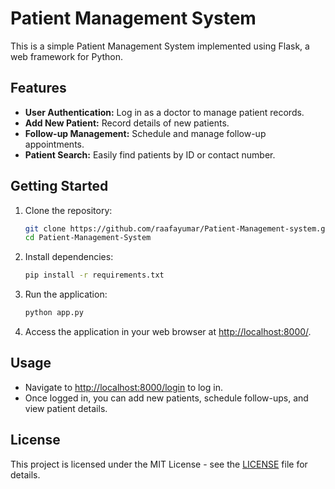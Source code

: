 # Patient Management System

This is a simple Patient Management System implemented using Flask, a web framework for Python.

## Features

- **User Authentication:** Log in as a doctor to manage patient records.
- **Add New Patient:** Record details of new patients.
- **Follow-up Management:** Schedule and manage follow-up appointments.
- **Patient Search:** Easily find patients by ID or contact number.

## Getting Started

1. Clone the repository:

    ```bash
    git clone https://github.com/raafayumar/Patient-Management-system.git
    cd Patient-Management-System
    ```

2. Install dependencies:

    ```bash
    pip install -r requirements.txt
    ```

3. Run the application:

    ```bash
    python app.py
    ```

4. Access the application in your web browser at [http://localhost:8000/](http://localhost:8000/).

## Usage

- Navigate to [http://localhost:8000/login](http://localhost:8000/login) to log in.
- Once logged in, you can add new patients, schedule follow-ups, and view patient details.


## License

This project is licensed under the MIT License - see the [LICENSE](LICENSE) file for details.

